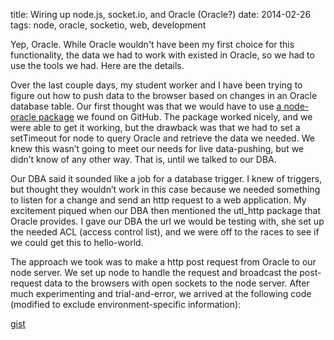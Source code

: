 title: Wiring up node.js, socket.io, and Oracle (Oracle?)
date: 2014-02-26
tags: node, oracle, socketio, web, development

Yep, Oracle.  While Oracle wouldn't have been my first choice for this functionality, the data we had to work with existed in Oracle, so we had to use the tools we had.  Here are the details.

Over the last couple days, my student worker and I have been trying to figure out how to push data to the browser based on changes in an Oracle database table.  Our first thought was that we would have to use <a href="https://github.com/joeferner/node-oracle">a node-oracle package</a> we found on GitHub.  The package worked nicely, and we were able to get it working, but the drawback was that we had to set a setTimeout for node to query Oracle and retrieve the data we needed.  We knew this wasn&rsquo;t going to meet our needs for live data-pushing, but we didn&rsquo;t know of any other way. That is, until we talked to our DBA.

Our DBA said it sounded like a job for a database trigger.  I knew of triggers, but thought they wouldn&rsquo;t work in this case because we needed something to listen for a change and send an http request to a web application.  My excitement piqued when our DBA then mentioned the utl_http package that Oracle provides.  I gave our DBA the url we would be testing with, she set up the needed ACL (access control list), and we were off to the races to see if we could get this to hello-world.

The approach we took was to make a http post request from Oracle to our node server.  We set up node to handle the request and broadcast the post-request data to the browsers with open sockets to the node server.  After much experimenting and trial-and-error, we arrived at the following code (modified to exclude environment-specific information):

[gist](https://gist.github.com/brycecaine/9245496)
